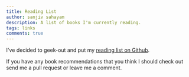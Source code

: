 ```yaml
---
title: Reading List
author: sanjiv sahayam
description: A list of books I'm currently reading.
tags: links
comments: true
---
```


I've decided to geek-out and put my [reading list on Github](https://github.com/ssanj/ReadingList).

If you have any book recommendations that you think I should check out send me a pull request or leave me a comment.